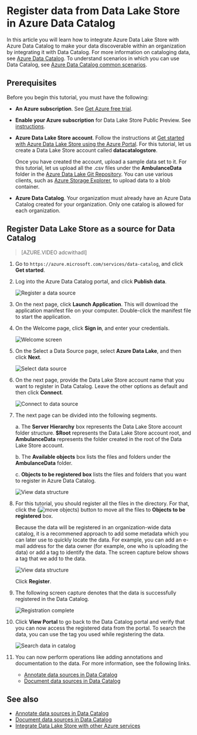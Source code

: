 <properties
   pageTitle="Register data from Data Lake Store in Azure Data Catalog | Azure"
   description="Register data from Data Lake Store in Azure Data Catalog"
   services="data-lake-store,data-catalog" 
   documentationCenter=""
   authors="nitinme"
   manager="paulettm"
   editor="cgronlun"/>

<tags
   ms.service="data-lake-store"
   ms.devlang="na"
   ms.topic="article"
   ms.tgt_pltfrm="na"
   ms.workload="big-data"
   ms.date="05/17/2016"
   ms.author="nitinme"/>

# Register data from Data Lake Store in Azure Data Catalog

In this article you will learn how to integrate Azure Data Lake Store with Azure Data Catalog to make your data discoverable within an organization by integrating it with Data Catalog. For more information on cataloging data, see [Azure Data Catalog](../data-catalog/data-catalog-what-is-data-catalog.md). To understand scenarios in which you can use Data Catalog, see [Azure Data Catalog common scenarios](../data-catalog/data-catalog-common-scenarios.md).

## Prerequisites

Before you begin this tutorial, you must have the following:

- **An Azure subscription**. See [Get Azure free trial](https://azure.microsoft.com/pricing/free-trial/).

- **Enable your Azure subscription** for Data Lake Store Public Preview. See [instructions](data-lake-store-get-started-portal.md#signup).

- **Azure Data Lake Store account**. Follow the instructions at [Get started with Azure Data Lake Store using the Azure Portal](data-lake-store-get-started-portal.md). For this tutorial, let us create a Data Lake Store account called **datacatalogstore**. 

	Once you have created the account, upload a sample data set to it. For this tutorial, let us upload all the .csv files under the **AmbulanceData** folder in the [Azure Data Lake Git Repository](https://github.com/Azure/usql/tree/master/Examples/Samples/Data/AmbulanceData/). You can use various clients, such as [Azure Storage Explorer](http://storageexplorer.com/), to upload data to a blob container.

- **Azure Data Catalog**. Your organization must already have an Azure Data Catalog created for your organization. Only one catalog is allowed for each organization.

## Register Data Lake Store as a source for Data Catalog

>[AZURE.VIDEO adcwithadl] 

1. Go to `https://azure.microsoft.com/services/data-catalog`, and click **Get started**.

2. Log into the Azure Data Catalog portal, and click **Publish data**.

	![Register a data source](./media/data-lake-store-with-data-catalog/register-data-source.png "Register a data source")

3. On the next page, click **Launch Application**. This will download the application manifest file on your computer. Double-click the manifest file to start the application.

4. On the Welcome page, click **Sign in**, and enter your credentials.

	![Welcome screen](./media/data-lake-store-with-data-catalog/welcome.screen.png "Welcome screen")

5. On the Select a Data Source page, select **Azure Data Lake**, and then click **Next**.

	![Select data source](./media/data-lake-store-with-data-catalog/select-source.png "Select data source")

6. On the next page, provide the Data Lake Store account name that you want to register in Data Catalog. Leave the other options as default and then click **Connect**.

	![Connect to data source](./media/data-lake-store-with-data-catalog/connect-to-source.png "Connect to data source")

7. The next page can be divided into the following segments.

	a. The **Server Hierarchy** box represents the Data Lake Store account folder structure. **$Root** represents the Data Lake Store account root, and **AmbulanceData** represents the folder created in the root of the Data Lake Store account.

	b. The **Available objects** box lists the files and folders under the **AmbulanceData** folder.

	c. **Objects to be registered box** lists the files and folders that you want to register in Azure Data Catalog.

	![View data structure](./media/data-lake-store-with-data-catalog/view-data-structure.png "View data structure")

8. For this tutorial, you should register all the files in the directory. For that, click the (![move objects](./media/data-lake-store-with-data-catalog/move-objects.png "Move objects")) button to move all the files to **Objects to be registered** box. 

	Because the data will be registered in an organization-wide data catalog, it is a recommened approach to add some metadata which you can later use to quickly locate the data. For example, you can add an e-mail address for the data owner (for example, one who is uploading the data) or add a tag to identify the data. The screen capture below shows a tag that we add to the data.

	![View data structure](./media/data-lake-store-with-data-catalog/view-selected-data-structure.png "View data structure")

	Click **Register**.

8. The following screen capture denotes that the data is successfully registered in the Data Catalog.

	![Registration complete](./media/data-lake-store-with-data-catalog/registration-complete.png "View data structure")

9. Click **View Portal** to go back to the Data Catalog portal and verify that you can now access the registered data from the portal. To search the data, you can use the tag you used while registering the data.

	![Search data in catalog](./media/data-lake-store-with-data-catalog/search-data-in-catalog.png "Search data in catalog")

10. You can now perform operations like adding annotations and documentation to the data. For more information, see the following links.
	* [Annotate data sources in Data Catalog](../data-catalog/data-catalog-how-to-annotate.md)
	* [Document data sources in Data Catalog](../data-catalog/data-catalog-how-to-documentation.md)

## See also

* [Annotate data sources in Data Catalog](../data-catalog/data-catalog-how-to-annotate.md)
* [Document data sources in Data Catalog](../data-catalog/data-catalog-how-to-documentation.md)
* [Integrate Data Lake Store with other Azure services](data-lake-store-integrate-with-other-services.md)